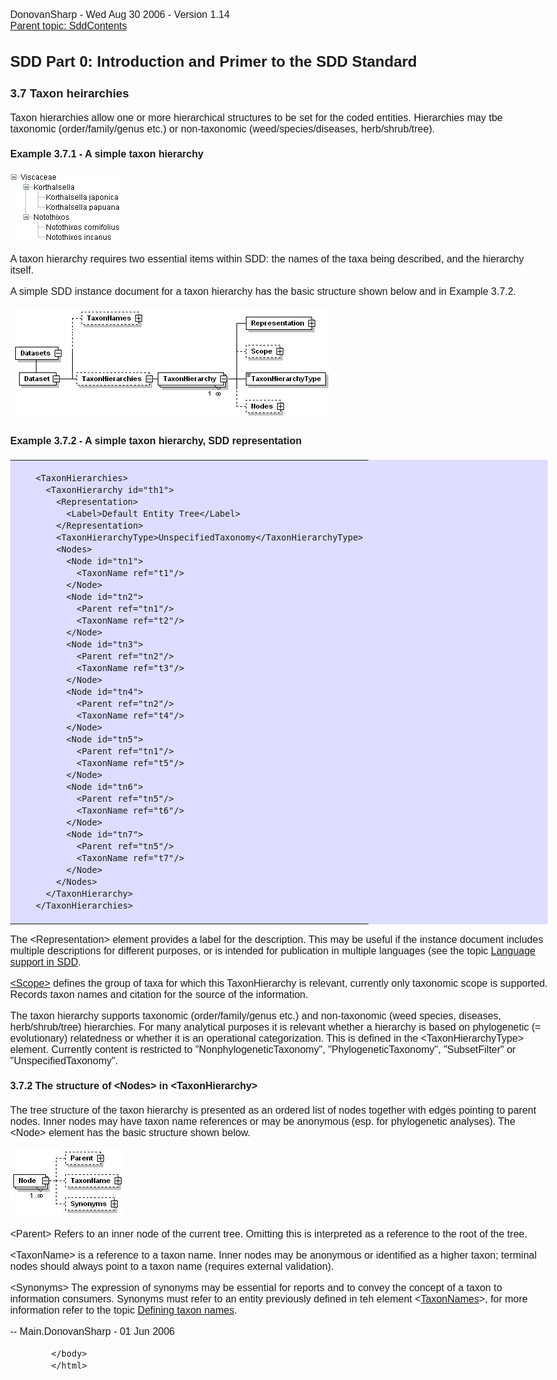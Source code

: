 <html>
            <head>
                <title>TaxonHierarchies - SDD Primer</title>
                <meta charset="utf-8">
                <style>body { margin: 1em auto; max-width: 1000px; font-size: 16px; font-family: sans-serif; }</style>
            </head>
            <body>
                <p>DonovanSharp - Wed Aug 30 2006 - Version 1.14<br> <a href="SddContents.html">Parent topic: SddContents</a><br></p>

<h2>SDD Part 0: Introduction and Primer to the SDD Standard </h2>

<h3>3.7 Taxon heirarchies</h3>

<p>Taxon hierarchies allow one or more hierarchical structures to be set for the coded entities. Hierarchies may tbe taxonomic (order/family/genus etc.) or non-taxonomic (weed/species/diseases, herb/shrub/tree).</p>

<h4>Example 3.7.1 - A simple taxon hierarchy</h4>

<p><a href="TaxonHierarchies/taxon_hierarchy_example.gif"><img src="TaxonHierarchies/taxon_hierarchy_example.gif"/></a></p>

<p>A taxon hierarchy requires two essential items within SDD: the names of the taxa being described, and the hierarchy itself.</p>

<p>A simple SDD instance document for a taxon hierarchy has the basic structure shown below and in Example 3.7.2.</p>

<p><a href="TaxonHierarchies/taxonhierarchy.gif"><img src="TaxonHierarchies/taxonhierarchy.gif"/></a></p>

<h4>Example 3.7.2 - A simple taxon hierarchy, SDD representation</h4>

<table bgcolor="#ddddff" border="0" width="100%" cellpadding="5" cellspacing="5" style="border-collapse: collapse" bordercolor="#111111">

<tr>
<td>
    
<pre><code>    &lt;TaxonHierarchies&gt;
      &lt;TaxonHierarchy id="th1"&gt;
        &lt;Representation&gt;
          &lt;Label&gt;Default Entity Tree&lt;/Label&gt;
        &lt;/Representation&gt;
        &lt;TaxonHierarchyType&gt;UnspecifiedTaxonomy&lt;/TaxonHierarchyType&gt;
        &lt;Nodes&gt;
          &lt;Node id="tn1"&gt;
            &lt;TaxonName ref="t1"/&gt;
          &lt;/Node&gt;
          &lt;Node id="tn2"&gt;
            &lt;Parent ref="tn1"/&gt;
            &lt;TaxonName ref="t2"/&gt;
          &lt;/Node&gt;
          &lt;Node id="tn3"&gt;
            &lt;Parent ref="tn2"/&gt;
            &lt;TaxonName ref="t3"/&gt;
          &lt;/Node&gt;
          &lt;Node id="tn4"&gt;
            &lt;Parent ref="tn2"/&gt;
            &lt;TaxonName ref="t4"/&gt;
          &lt;/Node&gt;
          &lt;Node id="tn5"&gt;
            &lt;Parent ref="tn1"/&gt;
            &lt;TaxonName ref="t5"/&gt;
          &lt;/Node&gt;
          &lt;Node id="tn6"&gt;
            &lt;Parent ref="tn5"/&gt;
            &lt;TaxonName ref="t6"/&gt;
          &lt;/Node&gt;
          &lt;Node id="tn7"&gt;
            &lt;Parent ref="tn5"/&gt;
            &lt;TaxonName ref="t7"/&gt;
          &lt;/Node&gt;
        &lt;/Nodes&gt;
      &lt;/TaxonHierarchy&gt;
    &lt;/TaxonHierarchies&gt;
</code></pre>

</td>
</tr>

</table>

<p>The &lt;Representation&gt; element provides a label for the description. This may be useful if the instance document includes multiple descriptions for different purposes, or is intended for publication in multiple languages (see the topic <a href="SddLanguage.html">Language support in SDD</a>.</p>

<p><a href="SddScope.html">&lt;Scope&gt;</a> defines the group of taxa for which this TaxonHierarchy is relevant, currently only taxonomic scope is supported. Records taxon names and citation for the source of the information.</p>

<p>The taxon hierarchy supports taxonomic (order/family/genus etc.) and non-taxonomic (weed species, diseases, herb/shrub/tree) hierarchies. For many analytical purposes it is relevant whether a hierarchy is based on phylogenetic (= evolutionary) relatedness or whether it is an operational categorization. This is defined in the &lt;TaxonHierarchyType&gt; element. Currently content is restricted to "NonphylogeneticTaxonomy", "PhylogeneticTaxonomy", "SubsetFilter" or "UnspecifiedTaxonomy".</p>

<h4>3.7.2 The structure of &lt;Nodes&gt; in &lt;TaxonHierarchy&gt;</h4>

<p>The tree structure of the taxon hierarchy is presented as an ordered list of nodes together with edges pointing to parent nodes. Inner nodes may have taxon name references or may be anonymous (esp. for phylogenetic analyses). The &lt;Node&gt; element has the basic structure shown below.</p>

<p><a href="TaxonHierarchies/taxonhierarchynodes.gif"><img src="TaxonHierarchies/taxonhierarchynodes.gif"/></a></p>

<p>&lt;Parent&gt; Refers to an inner node of the current tree. Omitting this is interpreted as a reference to the root of the tree.</p>

<p>&lt;TaxonName&gt; is a reference to a taxon name. Inner nodes may be anonymous or identified as a higher taxon; terminal nodes should always point to a taxon name (requires external validation).</p>

<p>&lt;Synonyms&gt; The expression of synonyms may be essential for reports and to convey the concept of a taxon to information consumers. Synonyms must refer to an entity previously defined in teh element &lt;<a href="TaxonNames.html">TaxonNames</a>&gt;, for more information refer to the topic <a href="TaxonNames.html">Defining taxon names</a>.</p>

<p>-- Main.DonovanSharp - 01 Jun 2006</p>


            </body>
            </html>